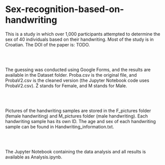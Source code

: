 # Sex-recognition-based-on-handwriting
This is a study in which over 1,000 participants attempted to determine the sex of 40 individuals based on their handwriting.
Most of the study is in Croatian.
The DOI of the paper is: TODO.

<br><br>

The guessing was conducted using Google Forms, and the results are available in the Dataset folder.
Proba.csv is the original file, and ProbaV2.csv is the cleaned version (the Jupyter Notebook code uses ProbaV2.csv).
Ž stands for Female, and M stands for Male.

<br><br>

Pictures of the handwriting samples are stored in the F_pictures folder (female handwriting) and M_pictures folder (male handwriting).
Each handwriting sample has its own ID.
The age and sex of each handwriting sample can be found in Handwriting_information.txt.

<br><br>

The Jupyter Notebook containing the data analysis and all results is available as Analysis.ipynb.



